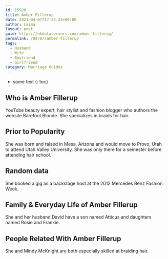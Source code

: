 ```yaml
---
id: 15920
title: Amber Fillerup
date: 2021-04-07T17:25:23+00:00
author: Laima
layout: post
guid: https://ukdataservers.com/amber-fillerup/
permalink: /04/07/amber-fillerup
tags:
  - Husband
  - Wife
  - Boyfriend
  - Girlfriend
category: Marriage Guides
---
```


* some text
{: toc}


## Who is Amber Fillerup
                  
                  
                  
YouTube beauty expert, hair stylist and fashion blogger who authors the website Barefoot Blonde. She specializes in braids for hair.
                  
              
            
              
            
                
                
                
## Prior to Popularity
                  
                  
                  
She was born and raised in Mesa, Arizona and would move to Provo, Utah to attend Utah Valley University. She was only there for a semester before attending hair school.
                  
              
            
              
            
                
                
                
## Random data
                  
                  
                  
She booked a gig as a backstage host at the 2012 Mercedes Benz Fashion Week.
                  
              
            
              
            
                
                
                
## Family & Everyday Life of Amber Fillerup
                  
                  
                  
She and her husband David have a son named Atticus and daughters named Rosie and Frankie.
                  
              
            
              
            
                
                
                
## People Related With Amber Fillerup
                  
                  
                  
She and Mindy McKnight are both especially skilled at braiding hair.
                  
              
            
              
            
                
              
            
              
              
            
            
              
            
          
          
          